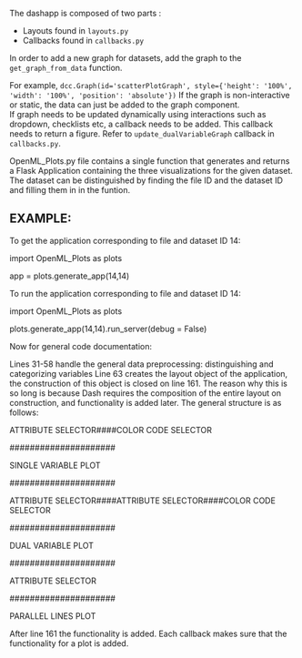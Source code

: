 The dashapp is composed of two parts :
* Layouts found in `layouts.py`
* Callbacks found in `callbacks.py`

In order to add a new graph for datasets, add the graph to the `get_graph_from_data` function.

For example, 
`dcc.Graph(id='scatterPlotGraph',
           style={'height': '100%', 'width': '100%', 'position': 'absolute'})`
If the graph is non-interactive or static, the data can just be added to the graph component.           
If graph needs to be updated dynamically using interactions such as dropdown, checklists etc, a callback needs to be 
added. This callback needs to return a figure. Refer to `update_dualVariableGraph` callback in `callbacks.py`.


OpenML_Plots.py file contains a single function that generates and returns a Flask Application containing the three visualizations for the given dataset.
The dataset can be distinguished by finding the file ID and the dataset ID and filling them in in the funtion.

EXAMPLE:
-----------------
To get the application corresponding to file and dataset ID 14:

import OpenML_Plots as plots

app = plots.generate_app(14,14)


To run the application corresponding to file and dataset ID 14:

import OpenML_Plots as plots

plots.generate_app(14,14).run_server(debug = False)


Now for general code documentation:

Lines 31-58 handle the general data preprocessing: distinguishing and categorizing variables
Line 63 creates the layout object of the application, the construction of this object is closed on line 161. The reason why this is so long is because Dash requires the composition of the entire layout on construction, and functionality is added later. The general structure is as follows:

ATTRIBUTE SELECTOR####COLOR CODE SELECTOR

#####################

SINGLE VARIABLE PLOT

#####################

ATTRIBUTE SELECTOR####ATTRIBUTE SELECTOR####COLOR CODE SELECTOR

#####################

DUAL VARIABLE PLOT

#####################

ATTRIBUTE SELECTOR

#####################

PARALLEL LINES PLOT

After line 161 the functionality is added. Each callback makes sure that the functionality for a plot is added.